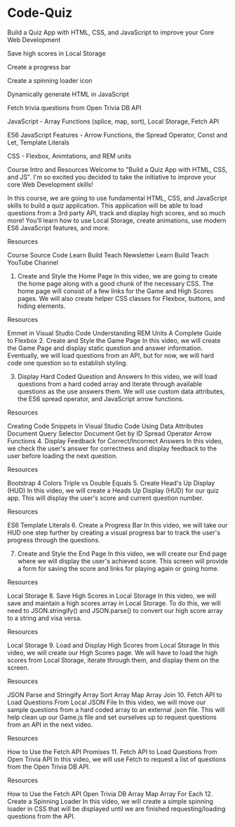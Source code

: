 # Code-Quiz

Build a Quiz App with HTML, CSS, and JavaScript to improve your Core Web Development

Save high scores in Local Storage

Create a progress bar

Create a spinning loader icon

Dynamically generate HTML in JavaScript

Fetch trivia questions from Open Trivia DB API

JavaScript - Array Functions (splice, map, sort), Local Storage, Fetch API

ES6 JavaScript Features - Arrow Functions, the Spread Operator, Const and Let, Template Literals

CSS - Flexbox, Animtations, and REM units

Course Intro and Resources
Welcome to "Build a Quiz App with HTML, CSS, and JS". I'm so excited you decided to take the initiative to improve your core Web Development skills!

In this course, we are going to use fundamental HTML, CSS, and JavaScript skills to build a quiz application. This application will be able to load questions from a 3rd party API, track and display high scores, and so much more! You'll learn how to use Local Storage, create animations, use modern ES6 JavaScript features, and more.

Resources

Course Source Code
Learn Build Teach Newsletter
Learn Build Teach YouTube Channel
1. Create and Style the Home Page
In this video, we are going to create the home page along with a good chunk of the necessary CSS. The home page will consist of a few links for the Game and High Scores pages. We will also create helper CSS classes for Flexbox, buttons, and hiding elements.

Resources

Emmet in Visual Studio Code
Understanding REM Units
A Complete Guide to Flexbox
2. Create and Style the Game Page
In this video, we will create the Game Page and display static question and answer information. Eventually, we will load questions from an API, but for now, we will hard code one question so to establish styling.

3. Display Hard Coded Question and Answers
In this video, we will load questions from a hard coded array and iterate through available questions as the use answers them. We will use custom data attributes, the ES6 spread operator, and JavaScript arrow functions.

Resources

Creating Code Snippets in Visual Studio Code
Using Data Attributes
Document Query Selector
Document Get by ID
Spread Operator
Arrow Functions
4. Display Feedback for Correct/Incorrect Answers
In this video, we check the user's answer for correctness and display feedback to the user before loading the next question.

Resources

Bootstrap 4 Colors
Triple vs Double Equals
5. Create Head's Up Display (HUD)
In this video, we will create a Heads Up Display (HUD) for our quiz app. This will display the user's score and current question number.

Resources

ES6 Template Literals
6. Create a Progress Bar
In this video, we will take our HUD one step further by creating a visual progress bar to track the user's progress through the questions.

7. Create and Style the End Page
In this video, we will create our End page where we will display the user's achieved score. This screen will provide a form for saving the score and links for playing again or going home.

Resources

Local Storage
8. Save High Scores in Local Storage
In this video, we will save and maintain a high scores array in Local Storage. To do this, we will need to JSON.stringify() and JSON.parse() to convert our high score array to a string and visa versa.

Resources

Local Storage
9. Load and Display High Scores from Local Storage
In this video, we will create our High Scores page. We will have to load the high scores from Local Storage, iterate through them, and display them on the screen.

Resources

JSON Parse and Stringify
Array Sort
Array Map
Array Join
10. Fetch API to Load Questions From Local JSON File
In this video, we will move our sample questions from a hard coded array to an external .json file. This will help clean up our Game.js file and set ourselves up to request questions from an API in the next video.

Resources

How to Use the Fetch API
Promises
11. Fetch API to Load Questions from Open Trivia API
In this video, we will use Fetch to request a list of questions from the Open Trivia DB API.

Resources

How to Use the Fetch API
Open Trivia DB
Array Map
Array For Each
12. Create a Spinning Loader
In this video, we will create a simple spinning loader in CSS that will be displayed until we are finished requesting/loading questions from the API.
